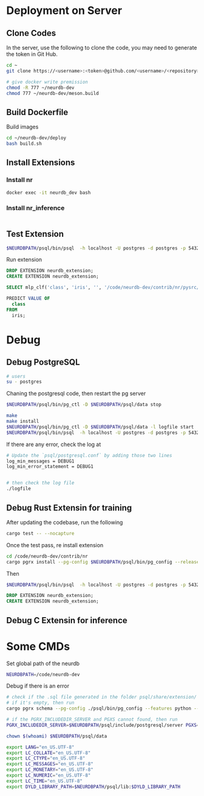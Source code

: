 # Deployment on Server

## Clone Codes

In the server, use the following to clone the code, you may need to generate the token in Git Hub.

```bash
cd ~
git clone https://<username>:<token>@github.com/<username>/<repository>.git

# give docker write premission
chmod -R 777 ~/neurdb-dev
chmod 777 ~/neurdb-dev/meson.build
```

## Build Dockerfile

Build images

```bash
cd ~/neurdb-dev/deploy
bash build.sh
```

## Install Extensions

### Install nr

```bash
docker exec -it neurdb_dev bash
```

### Install nr_inference

```bash
```

## Test Extension

```bash
$NEURDBPATH/psql/bin/psql  -h localhost -U postgres -d postgres -p 5432
```

Run extension

```sql
DROP EXTENSION neurdb_extension;
CREATE EXTENSION neurdb_extension;

SELECT mlp_clf('class', 'iris', '', '/code/neurdb-dev/contrib/nr/pysrc/config.ini');

PREDICT VALUE OF
  class
FROM
  iris;
```

# Debug

## Debug PostgreSQL

```bash
# users
su - postgres
```

Chaning the postgresql code, then restart the pg server

```bash
$NEURDBPATH/psql/bin/pg_ctl -D $NEURDBPATH/psql/data stop

make
make install
$NEURDBPATH/psql/bin/pg_ctl -D $NEURDBPATH/psql/data -l logfile start
$NEURDBPATH/psql/bin/psql  -h localhost -U postgres -d postgres -p 5432
```

If there are any error, check the log at

```bash
# Update the `psql/postgresql.conf` by adding those two lines
log_min_messages = DEBUG1
log_min_error_statement = DEBUG1


# then check the log file
./logfile
```



## Debug Rust Extensin for training

After updating the codebase, run the following

```bash
cargo test -- --nocapture
```

Once the test pass, re install extension

```bash
cd /code/neurdb-dev/contrib/nr
cargo pgrx install --pg-config $NEURDBPATH/psql/bin/pg_config --release
```

Then

```bash
$NEURDBPATH/psql/bin/psql  -h localhost -U postgres -d postgres -p 5432
```

```sql
DROP EXTENSION neurdb_extension;
CREATE EXTENSION neurdb_extension;
```

## Debug C Extensin for inference














# Some CMDs

Set global path of the neurdb

```bash
NEURDBPATH=/code/neurdb-dev
```

Debug if there is an error

```bash
# check if the .sql file generated in the folder psql/share/extension/
# if it's empty, then run
cargo pgrx schema --pg-config ./psql/bin/pg_config --features python --release

# if the PGRX_INCLUDEDIR_SERVER and PGXS cannot found, then run
PGRX_INCLUDEDIR_SERVER=$NEURDBPATH/psql/include/postgresql/server PGXS=$NEURDBPATH/psql/lib/postgresql/pgxs/src/makefiles/pgxs.mk cargo pgrx install --pg-config $NEURDBPATH/psql/bin/pg_config --release

```

```bash
chown $(whoami) $NEURDBPATH/psql/data
```

```bash
export LANG="en_US.UTF-8"
export LC_COLLATE="en_US.UTF-8"
export LC_CTYPE="en_US.UTF-8"
export LC_MESSAGES="en_US.UTF-8"
export LC_MONETARY="en_US.UTF-8"
export LC_NUMERIC="en_US.UTF-8"
export LC_TIME="en_US.UTF-8"
export DYLD_LIBRARY_PATH=$NEURDBPATH/psql/lib:$DYLD_LIBRARY_PATH
```

